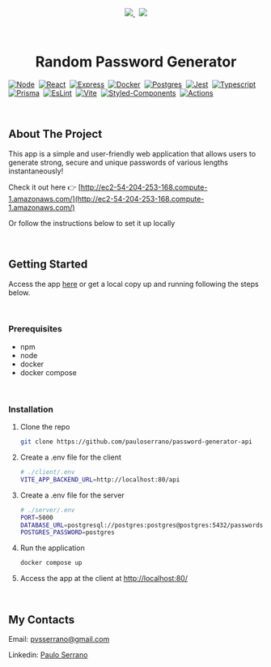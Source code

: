 <p align="center">
  <a href="mailto:pvsserrano@gmail.com">
    <img src="https://img.shields.io/badge/Gmail-D14836?style=for-the-badge&logo=gmail&logoColor=white" />        
  </a>&nbsp;
  <a href="https://www.linkedin.com/in/pvsserrano/">
    <img src="https://img.shields.io/badge/linkedin-%230077B5.svg?&style=for-the-badge&logo=linkedin&logoColor=white" />
  </a>
</p>

<br />
<div align="center">

  <!-- PROJECT LOGO -->
  <!--
  <a href="https://github.com/github_username/repo_name">
    <img src="images/logo.png" alt="Logo" width="80" height="80">
  </a>
  -->

  <h1>Random Password Generator</h1>
</div>

<!-- TECHS -->

[![Node][Node-badge]][Node-url]&nbsp;
[![React][React-badge]][React-url]&nbsp;
[![Express][Express-badge]][Express-url]&nbsp;
[![Docker][Docker-badge]][Docker-url]&nbsp;
[![Postgres][Postgres-badge]][Postgres-url]&nbsp;
[![Jest][Jest-badge]][Jest-url]&nbsp;
[![Typescript][Typescript-badge]][Typescript-url]&nbsp;
[![Prisma][Prisma-badge]][Prisma-url]&nbsp;
[![EsLint][EsLint-badge]][EsLint-url]&nbsp;
[![Vite][Vite-badge]][Vite-url]&nbsp;
[![Styled-Components][Styled-Components-badge]][Styled-Components-url]&nbsp;
[![Actions][Actions-badge]][Actions-url]&nbsp;

<br />

<!-- ABOUT -->

## About The Project

This app is a simple and user-friendly web application that allows users to generate strong, secure and unique passwords of various lengths instantaneously!

Check it out here :point_right: [http://ec2-54-204-253-168.compute-1.amazonaws.com/](http://ec2-54-204-253-168.compute-1.amazonaws.com/)

Or follow the instructions below to set it up locally

<br />

<!-- GETTING STARTED -->

## Getting Started

Access the app [here](http://ec2-54-204-253-168.compute-1.amazonaws.com/) or get a local copy up and running following the steps below.

<br />

### Prerequisites

- npm
- node
- docker
- docker compose

<br />

### Installation

1. Clone the repo
   ```sh
   git clone https://github.com/pauloserrano/password-generator-api
   ```
2. Create a .env file for the client
   ```sh
   # ./client/.env
   VITE_APP_BACKEND_URL=http://localhost:80/api
   ```
3. Create a .env file for the server
   ```sh
   # ./server/.env
   PORT=5000
   DATABASE_URL=postgresql://postgres:postgres@postgres:5432/passwords
   POSTGRES_PASSWORD=postgres
   ```
4. Run the application
   ```sh
   docker compose up
   ```
5. Access the app at the client at [http://localhost:80/](http://localhost:80/)

<br />

<!-- CONTACT -->

## My Contacts

Email: [pvsserrano@gmail.com](mailto:pvsserrano@gmail.com)

Linkedin: [Paulo Serrano](https://www.linkedin.com/in/pvsserrano/)

<!-- MARKDOWN LINKS & IMAGES -->
<!-- https://www.markdownguide.org/basic-syntax/#reference-style-links -->

[React-badge]: https://img.shields.io/badge/React-20232A?style=for-the-badge&logo=react&logoColor=61DAFB
[React-url]: https://reactjs.org/
[Node-badge]: https://img.shields.io/badge/node.js-6DA55F?style=for-the-badge&logo=node.js&logoColor=white
[Node-url]: https://nodejs.org/
[Docker-badge]: https://img.shields.io/badge/docker-%230db7ed.svg?style=for-the-badge&logo=docker&logoColor=white
[Docker-url]: https://www.docker.com/
[Express-badge]: https://img.shields.io/badge/express.js-%23404d59.svg?style=for-the-badge&logo=express&logoColor=%2361DAFB
[Express-url]: https://expressjs.com/
[Postgres-badge]: https://img.shields.io/badge/postgres-%23316192.svg?style=for-the-badge&logo=postgresql&logoColor=white
[Postgres-url]: https://www.postgresql.org/
[Jest-badge]: https://img.shields.io/badge/-jest-%23C21325?style=for-the-badge&logo=jest&logoColor=white
[Jest-url]: https://jestjs.io/
[Typescript-badge]: https://img.shields.io/badge/typescript-%23007ACC.svg?style=for-the-badge&logo=typescript&logoColor=white
[Typescript-url]: https://www.typescriptlang.org/
[Prisma-badge]: https://img.shields.io/badge/Prisma-3982CE?style=for-the-badge&logo=Prisma&logoColor=white
[Prisma-url]: https://www.prisma.io/
[EsLint-badge]: https://img.shields.io/badge/ESLint-4B3263?style=for-the-badge&logo=eslint&logoColor=white
[EsLint-url]: https://eslint.org/
[Actions-badge]: https://img.shields.io/badge/github%20actions-%232671E5.svg?style=for-the-badge&logo=githubactions&logoColor=white
[Actions-url]: https://github.com/features/actions
[Vite-badge]: https://img.shields.io/badge/vite-%23646CFF.svg?style=for-the-badge&logo=vite&logoColor=white
[Vite-url]: https://vitejs.dev/
[Styled-Components-badge]: https://img.shields.io/badge/styled--components-DB7093?style=for-the-badge&logo=styled-components&logoColor=white
[Styled-Components-url]: https://styled-components.com/
